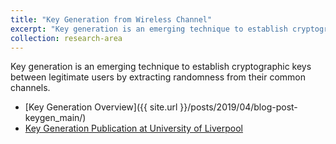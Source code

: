 ```yaml
---
title: "Key Generation from Wireless Channel"
excerpt: "Key generation is an emerging technique to establish cryptographic keys between legitimate users by extracting randomness from their common channels.<br/><img src='/images/keygen/keygen_model.png'>"
collection: research-area
---
```

Key generation is an emerging technique to establish cryptographic keys between legitimate users by extracting randomness from their common channels.

* [Key Generation Overview]({{ site.url }}/posts/2019/04/blog-post-keygen_main/)
* [Key Generation Publication at University of Liverpool](/publication-keygen/)


